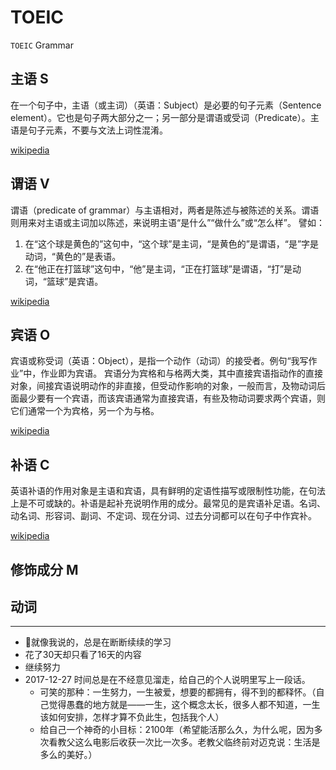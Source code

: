 # TOEIC

`TOEIC` Grammar

## 主语 **S**

在一个句子中，主语（或主词）（英语：Subject）是必要的句子元素（Sentence element）。它也是句子两大部分之一；另一部分是谓语或受词（Predicate）。主语是句子元素，不要与文法上词性混淆。

[wikipedia](https://zh.wikipedia.org/wiki/%E4%B8%BB%E8%AA%9E)

## 谓语 **V**

谓语（predicate of grammar）与主语相对，两者是陈述与被陈述的关系。谓语则用来对主语或主词加以陈述，来说明主语“是什么”“做什么”或“怎么样”。
譬如：

1. 在“这个球是黄色的”这句中，“这个球”是主词，“是黄色的”是谓语，“是”字是动词，“黄色的”是表语。
1. 在“他正在打篮球”这句中，“他”是主词，“正在打篮球”是谓语，“打”是动词，“篮球”是宾语。

[wikipedia](https://zh.wikipedia.org/wiki/%E8%AC%82%E8%AA%9E)

## 宾语 **O**

宾语或称受词（英语：Object），是指一个动作（动词）的接受者。例句“我写作业”中，作业即为宾语。
宾语分为宾格和与格两大类，其中直接宾语指动作的直接对象，间接宾语说明动作的非直接，但受动作影响的对象，一般而言，及物动词后面最少要有一个宾语，而该宾语通常为直接宾语，有些及物动词要求两个宾语，则它们通常一个为宾格，另一个为与格。

[wikipedia](https://zh.wikipedia.org/wiki/%E8%B3%93%E8%AA%9E)

## 补语 **C**

英语补语的作用对象是主语和宾语，具有鲜明的定语性描写或限制性功能，在句法上是不可或缺的。补语是起补充说明作用的成分。最常见的是宾语补足语。名词、动名词、形容词、副词、不定词、现在分词、过去分词都可以在句子中作宾补。

[wikipedia](https://zh.wikipedia.org/wiki/补语)

## 修饰成分 **M**

## 动词

----

- 就像我说的，总是在断断续续的学习
- 花了30天却只看了16天的内容
- 继续努力
- 2017-12-27 时间总是在不经意见溜走，给自己的个人说明里写上一段话。
    - 可笑的那种：一生努力，一生被爱，想要的都拥有，得不到的都释怀。（自己觉得愚蠢的地方就是——一生，这个概念太长，很多人都不知道，一生该如何安排，怎样才算不负此生，包括我个人）
    - 给自己一个神奇的小目标：2100年（希望能活那么久，为什么呢，因为多次看教父这么电影后收获一次比一次多。老教父临终前对迈克说：生活是多么的美好。）